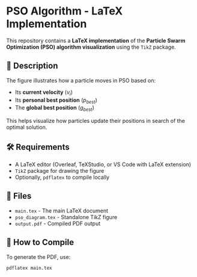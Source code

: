 # PSO Algorithm - LaTeX Implementation

This repository contains a **LaTeX implementation** of the **Particle Swarm Optimization (PSO) algorithm visualization** using the `TikZ` package.

## 📜 Description
The figure illustrates how a particle moves in PSO based on:
- Its **current velocity** ($v_i$)
- Its **personal best position** ($p_{best}$)
- The **global best position** ($g_{best}$)

This helps visualize how particles update their positions in search of the optimal solution.

## 🛠️ Requirements
- A LaTeX editor (Overleaf, TeXStudio, or VS Code with LaTeX extension)
- `TikZ` package for drawing the figure
- Optionally, `pdflatex` to compile locally

## 📂 Files
- `main.tex` - The main LaTeX document
- `pso_diagram.tex` - Standalone TikZ figure
- `output.pdf` - Compiled PDF output

## 🚀 How to Compile
To generate the PDF, use:

```sh
pdflatex main.tex
